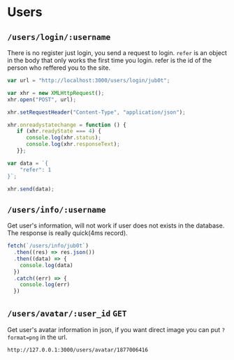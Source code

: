 # Users

## `/users/login/:username`

There is no register just login, you send a request to login. `refer` is an object in the body that only works the first time you login. refer is the id of the person who reffered you to the site.

```js
var url = "http://localhost:3000/users/login/jub0t";

var xhr = new XMLHttpRequest();
xhr.open("POST", url);

xhr.setRequestHeader("Content-Type", "application/json");

xhr.onreadystatechange = function () {
   if (xhr.readyState === 4) {
      console.log(xhr.status);
      console.log(xhr.responseText);
   }};

var data = `{
	"refer": 1
}`;

xhr.send(data);
```


## `/users/info/:username`

Get user's information, will not work if user does not exists in the database. The response is really quick(4ms record).

```js
fetch(`/users/info/jub0t`)
  .then((res) => res.json())
  .then((data) => {
    console.log(data)
  })
  .catch((err) => {
    console.log(err)
  })
```

## `/users/avatar/:user_id` `GET`

Get user's avatar information in json, if you want direct image you can put `?format=png` in the url.

```
http://127.0.0.1:3000/users/avatar/1877006416
```

